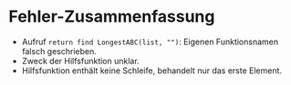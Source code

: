 # Fehler-Zusammenfassung

- Aufruf `return find LongestABC(list, "")`:
  Eigenen Funktionsnamen falsch geschrieben.
- Zweck der Hilfsfunktion unklar.
- Hilfsfunktion enthält keine Schleife, behandelt nur
  das erste Element.
